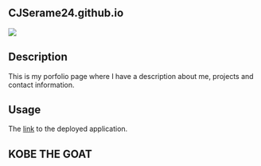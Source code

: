 ## CJSerame24.github.io

![](assets/images/aboutme.gif)

## Description
This is my porfolio page where I have a description about me, projects and contact information.

## Usage
The [link](https://cjserame24.github.io) to the deployed application.

## KOBE THE GOAT
